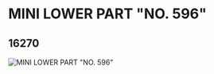 # MINI LOWER PART "NO. 596"
## 16270
![MINI LOWER PART "NO. 596"](https://lc-www-live-s.legocdn.com/media/bricks/5/2/6057868.jpg)